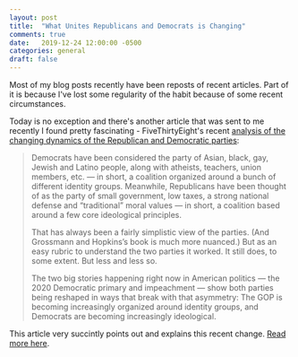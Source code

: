 ```yaml
---
layout: post
title:  "What Unites Republicans and Democrats is Changing"
comments: true
date:   2019-12-24 12:00:00 -0500
categories: general
draft: false
---
```


Most of my blog posts recently have been reposts of recent articles. Part of it is because I've lost some regularity of the habit because of some recent circumstances. 

Today is no exception and there's another article that was sent to me recently I found pretty fascinating - FiveThirtyEight's recent [analysis of the changing dynamics of the Republican and Democratic parties](https://fivethirtyeight.com/features/what-unites-republicans-may-be-changing-same-with-democrats/):

> Democrats have been considered the party of Asian, black, gay, Jewish and Latino people, along with atheists, teachers, union members, etc. — in short, a coalition organized around a bunch of different identity groups. Meanwhile, Republicans have been thought of as the party of small government, low taxes, a strong national defense and “traditional” moral values — in short, a coalition based around a few core ideological principles.
> 
> That has always been a fairly simplistic view of the parties. (And Grossmann and Hopkins’s book is much more nuanced.) But as an easy rubric to understand the two parties it worked. It still does, to some extent. But less and less so.
> 
> The two big stories happening right now in American politics — the 2020 Democratic primary and impeachment — show both parties being reshaped in ways that break with that asymmetry: The GOP is becoming increasingly organized around identity groups, and Democrats are becoming increasingly ideological.

This article very succintly points out and explains this recent change. [Read more here](https://fivethirtyeight.com/features/what-unites-republicans-may-be-changing-same-with-democrats/).
